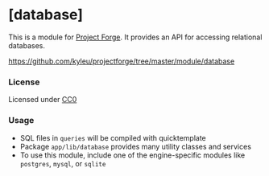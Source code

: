 # [database]

This is a module for [Project Forge](https://projectforge.dev). It provides an API for accessing relational databases.

https://github.com/kyleu/projectforge/tree/master/module/database

### License

Licensed under [CC0](https://creativecommons.org/publicdomain/zero/1.0)

### Usage
- SQL files in `queries` will be compiled with quicktemplate
- Package `app/lib/database` provides many utility classes and services
- To use this module, include one of the engine-specific modules like `postgres`, `mysql`, or `sqlite`
